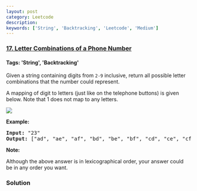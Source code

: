 ```yaml
---
layout: post
category: Leetcode
description: 
keywords: ['String', 'Backtracking', 'Leetcode', 'Medium']
---
```

### [17. Letter Combinations of a Phone Number](https://leetcode.com/problems/letter-combinations-of-a-phone-number)

#### Tags: 'String', 'Backtracking'

<div class="content__u3I1 question-content__JfgR"><div><p>Given a string containing digits from <code>2-9</code> inclusive, return all possible letter combinations that the number could represent.</p>
<p>A mapping of digit to letters (just like on the telephone buttons) is given below. Note that 1 does not map to any letters.</p>
<p><img src="http://upload.wikimedia.org/wikipedia/commons/thumb/7/73/Telephone-keypad2.svg/200px-Telephone-keypad2.svg.png"/></p>
<p><strong>Example:</strong></p>
<pre><strong>Input: </strong>"23"
<strong>Output:</strong> ["ad", "ae", "af", "bd", "be", "bf", "cd", "ce", "cf"].
</pre>
<p><strong>Note:</strong></p>
<p>Although the above answer is in lexicographical order, your answer could be in any order you want.</p>
</div></div>

### Solution
